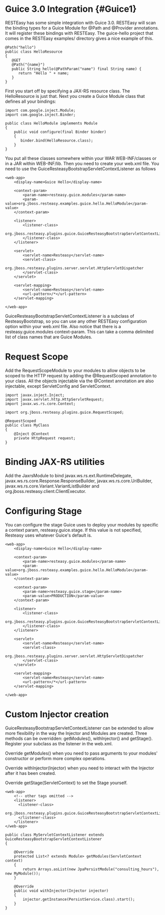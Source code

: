 Guice 3.0 Integration {#Guice1}
=====================

RESTEasy has some simple integration with Guice 3.0. RESTEasy will scan
the binding types for a Guice Module for @Path and @Provider
annotations. It will register these bindings with RESTEasy. The
guice-hello project that comes in the RESTEasy examples/ directory gives
a nice example of this.

    @Path("hello")
    public class HelloResource
    {
       @GET
       @Path("{name}")
       public String hello(@PathParam("name") final String name) {
          return "Hello " + name;
       }
    }

First you start off by specifying a JAX-RS resource class. The
HelloResource is just that. Next you create a Guice Module class that
defines all your bindings:

    import com.google.inject.Module;
    import com.google.inject.Binder;

    public class HelloModule implements Module
    {
        public void configure(final Binder binder)
        {
           binder.bind(HelloResource.class);
        }
    }

You put all these classes somewhere within your WAR WEB-INF/classes or
in a JAR within WEB-INF/lib. Then you need to create your web.xml file.
You need to use the GuiceResteasyBootstrapServletContextListener as
follows


    <web-app>
        <display-name>Guice Hello</display-name>

        <context-param>
            <param-name>resteasy.guice.modules</param-name>
            <param-value>org.jboss.resteasy.examples.guice.hello.HelloModule</param-value>
        </context-param>

        <listener>
            <listener-class>
                org.jboss.resteasy.plugins.guice.GuiceResteasyBootstrapServletContextListener
            </listener-class>
        </listener>

        <servlet>
            <servlet-name>Resteasy</servlet-name>
            <servlet-class>
                org.jboss.resteasy.plugins.server.servlet.HttpServletDispatcher
            </servlet-class>
        </servlet>

        <servlet-mapping>
            <servlet-name>Resteasy</servlet-name>
            <url-pattern>/*</url-pattern>
        </servlet-mapping>

    </web-app>

GuiceResteasyBootstrapServletContextListener is a subclass of
ResteasyBootstrap, so you can use any other RESTEasy configuration
option within your web.xml file. Also notice that there is a
resteasy.guice.modules context-param. This can take a comma delimited
list of class names that are Guice Modules.

Request Scope
=============

Add the RequestScopeModule to your modules to allow objects to be scoped
to the HTTP request by adding the @RequestScoped annotation to your
class. All the objects injectable via the @Context annotation are also
injectable, except ServletConfig and ServletContext.


    import javax.inject.Inject;
    import javax.servlet.http.HttpServletRequest;
    import javax.ws.rs.core.Context;

    import org.jboss.resteasy.plugins.guice.RequestScoped;

    @RequestScoped
    public class MyClass
    {
        @Inject @Context
        private HttpRequest request;
    }

Binding JAX-RS utilities
========================

Add the JaxrsModule to bind javax.ws.rs.ext.RuntimeDelegate,
javax.ws.rs.core.Response.ResponseBuilder, javax.ws.rs.core.UriBuilder,
javax.ws.rs.core.Variant.VariantListBuilder and
org.jboss.resteasy.client.ClientExecutor.

Configuring Stage
=================

You can configure the stage Guice uses to deploy your modules by
specific a context param, resteasy.guice.stage. If this value is not
specified, Resteasy uses whatever Guice's default is.


    <web-app>
        <display-name>Guice Hello</display-name>

        <context-param>
            <param-name>resteasy.guice.modules</param-name>
            <param-value>org.jboss.resteasy.examples.guice.hello.HelloModule</param-value>
        </context-param>

        <context-param>
            <param-name>resteasy.guice.stage</param-name>
            <param-value>PRODUCTION</param-value>
        </context-param>

        <listener>
            <listener-class>
                org.jboss.resteasy.plugins.guice.GuiceResteasyBootstrapServletContextListener
            </listener-class>
        </listener>

        <servlet>
            <servlet-name>Resteasy</servlet-name>
            <servlet-class>
                org.jboss.resteasy.plugins.server.servlet.HttpServletDispatcher
            </servlet-class>
        </servlet>

        <servlet-mapping>
            <servlet-name>Resteasy</servlet-name>
            <url-pattern>/*</url-pattern>
        </servlet-mapping>

    </web-app>

Custom Injector creation
========================

GuiceResteasyBootstrapServletContextListener can be extended to allow
more flexibility in the way the Injector and Modules are created. Three
methods can be overridden: getModules(), withInjector() and getStage().
Register your subclass as the listener in the web.xml.

Override getModules() when you need to pass arguments to your modules'
constructor or perform more complex operations.

Override withInjector(Injector) when you need to interact with the
Injector after it has been created.

Override getStage(ServletContext) to set the Stage yourself.


    <web-app>
        <!-- other tags omitted -->
        <listener>
          <listener-class>
             org.jboss.resteasy.plugins.guice.GuiceResteasyBootstrapServletContextListener
          </listener-class>
        </listener>
    </web-app>

    public class MyServletContextListener extends GuiceResteasyBootstrapServletContextListener
    {

        @Override
        protected List<? extends Module> getModules(ServletContext context)
        {
            return Arrays.asList(new JpaPersistModule("consulting_hours"), new MyModule());
        }
        
        @Override
        public void withInjector(Injector injector)
        {
            injector.getInstance(PersistService.class).start();
        }
    }

